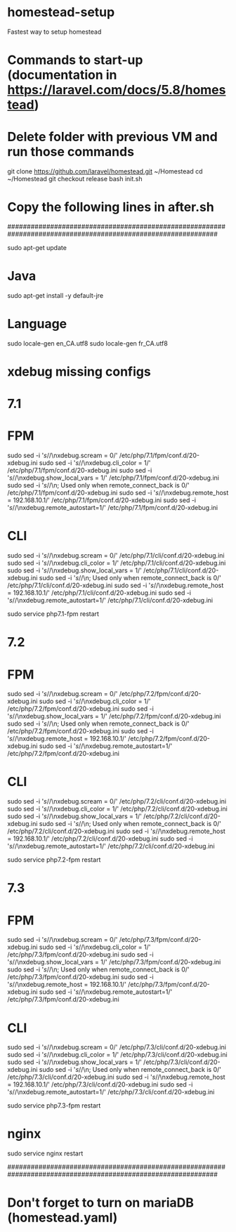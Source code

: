 # homestead-setup
Fastest way to setup homestead

# Commands to start-up (documentation in https://laravel.com/docs/5.8/homestead)
# Delete folder with previous VM and run those commands
git clone https://github.com/laravel/homestead.git ~/Homestead
cd ~/Homestead
git checkout release
bash init.sh

# Copy the following lines in after.sh

##############################################################################################################

sudo apt-get update

# Java
sudo apt-get install -y default-jre

# Language
sudo locale-gen en_CA.utf8
sudo locale-gen fr_CA.utf8

# xdebug missing configs 

# 7.1
# FPM
sudo sed -i '$s/$/\nxdebug.scream = 0/' /etc/php/7.1/fpm/conf.d/20-xdebug.ini
sudo sed -i '$s/$/\nxdebug.cli_color = 1/' /etc/php/7.1/fpm/conf.d/20-xdebug.ini
sudo sed -i '$s/$/\nxdebug.show_local_vars = 1/' /etc/php/7.1/fpm/conf.d/20-xdebug.ini
sudo sed -i '$s/$/\n; Used only when remote_connect_back is 0/' /etc/php/7.1/fpm/conf.d/20-xdebug.ini
sudo sed -i '$s/$/\nxdebug.remote_host = 192.168.10.1/' /etc/php/7.1/fpm/conf.d/20-xdebug.ini
sudo sed -i '$s/$/\nxdebug.remote_autostart=1/' /etc/php/7.1/fpm/conf.d/20-xdebug.ini
# CLI
sudo sed -i '$s/$/\nxdebug.scream = 0/' /etc/php/7.1/cli/conf.d/20-xdebug.ini
sudo sed -i '$s/$/\nxdebug.cli_color = 1/' /etc/php/7.1/cli/conf.d/20-xdebug.ini
sudo sed -i '$s/$/\nxdebug.show_local_vars = 1/' /etc/php/7.1/cli/conf.d/20-xdebug.ini
sudo sed -i '$s/$/\n; Used only when remote_connect_back is 0/' /etc/php/7.1/cli/conf.d/20-xdebug.ini
sudo sed -i '$s/$/\nxdebug.remote_host = 192.168.10.1/' /etc/php/7.1/cli/conf.d/20-xdebug.ini
sudo sed -i '$s/$/\nxdebug.remote_autostart=1/' /etc/php/7.1/cli/conf.d/20-xdebug.ini

sudo service php7.1-fpm restart

# 7.2
# FPM
sudo sed -i '$s/$/\nxdebug.scream = 0/' /etc/php/7.2/fpm/conf.d/20-xdebug.ini
sudo sed -i '$s/$/\nxdebug.cli_color = 1/' /etc/php/7.2/fpm/conf.d/20-xdebug.ini
sudo sed -i '$s/$/\nxdebug.show_local_vars = 1/' /etc/php/7.2/fpm/conf.d/20-xdebug.ini
sudo sed -i '$s/$/\n; Used only when remote_connect_back is 0/' /etc/php/7.2/fpm/conf.d/20-xdebug.ini
sudo sed -i '$s/$/\nxdebug.remote_host = 192.168.10.1/' /etc/php/7.2/fpm/conf.d/20-xdebug.ini
sudo sed -i '$s/$/\nxdebug.remote_autostart=1/' /etc/php/7.2/fpm/conf.d/20-xdebug.ini
# CLI
sudo sed -i '$s/$/\nxdebug.scream = 0/' /etc/php/7.2/cli/conf.d/20-xdebug.ini
sudo sed -i '$s/$/\nxdebug.cli_color = 1/' /etc/php/7.2/cli/conf.d/20-xdebug.ini
sudo sed -i '$s/$/\nxdebug.show_local_vars = 1/' /etc/php/7.2/cli/conf.d/20-xdebug.ini
sudo sed -i '$s/$/\n; Used only when remote_connect_back is 0/' /etc/php/7.2/cli/conf.d/20-xdebug.ini
sudo sed -i '$s/$/\nxdebug.remote_host = 192.168.10.1/' /etc/php/7.2/cli/conf.d/20-xdebug.ini
sudo sed -i '$s/$/\nxdebug.remote_autostart=1/' /etc/php/7.2/cli/conf.d/20-xdebug.ini

sudo service php7.2-fpm restart

# 7.3
# FPM
sudo sed -i '$s/$/\nxdebug.scream = 0/' /etc/php/7.3/fpm/conf.d/20-xdebug.ini
sudo sed -i '$s/$/\nxdebug.cli_color = 1/' /etc/php/7.3/fpm/conf.d/20-xdebug.ini
sudo sed -i '$s/$/\nxdebug.show_local_vars = 1/' /etc/php/7.3/fpm/conf.d/20-xdebug.ini
sudo sed -i '$s/$/\n; Used only when remote_connect_back is 0/' /etc/php/7.3/fpm/conf.d/20-xdebug.ini
sudo sed -i '$s/$/\nxdebug.remote_host = 192.168.10.1/' /etc/php/7.3/fpm/conf.d/20-xdebug.ini
sudo sed -i '$s/$/\nxdebug.remote_autostart=1/' /etc/php/7.3/fpm/conf.d/20-xdebug.ini
# CLI
sudo sed -i '$s/$/\nxdebug.scream = 0/' /etc/php/7.3/cli/conf.d/20-xdebug.ini
sudo sed -i '$s/$/\nxdebug.cli_color = 1/' /etc/php/7.3/cli/conf.d/20-xdebug.ini
sudo sed -i '$s/$/\nxdebug.show_local_vars = 1/' /etc/php/7.3/cli/conf.d/20-xdebug.ini
sudo sed -i '$s/$/\n; Used only when remote_connect_back is 0/' /etc/php/7.3/cli/conf.d/20-xdebug.ini
sudo sed -i '$s/$/\nxdebug.remote_host = 192.168.10.1/' /etc/php/7.3/cli/conf.d/20-xdebug.ini
sudo sed -i '$s/$/\nxdebug.remote_autostart=1/' /etc/php/7.3/cli/conf.d/20-xdebug.ini

sudo service php7.3-fpm restart

# nginx

sudo service nginx restart

##############################################################################################################


# Don't forget to turn on mariaDB (homestead.yaml)
